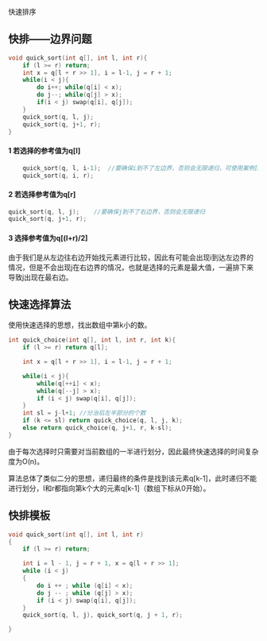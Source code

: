 快速排序

## 快排——边界问题

```c++
void quick_sort(int q[], int l, int r){
    if (l >= r) return;
    int x = q[l + r >> 1], i = l-1, j = r + 1;
    while(i < j){
        do i++; while(q[i] < x);
        do j--; while(q[j] > x);
        if(i < j) swap(q[i], q[j]);
    }
    quick_sort(q, l, j);
    quick_sort(q, j+1, r);
}
```

#### 1 若选择的参考值为q[l]

```c++
    quick_sort(q, l, i-1);	//要确保i到不了左边界，否则会无限递归，可使用案例[3,1,2,4]验证
    quick_sort(q, i, r);
```



#### 2 若选择参考值为q[r]

```c++
quick_sort(q, l, j);	//要确保j到不了右边界，否则会无限递归
quick_sort(q, j+1, r);
```
#### 3 选择参考值为q[(l+r)/2]

由于我们是从左边往右边开始找元素进行比较，因此有可能会出现i到达左边界的情况，但是不会出现j在右边界的情况，也就是选择的元素是最大值，一遍排下来导致j出现在最右边。

## 快速选择算法

使用快速选择的思想，找出数组中第k小的数。

```c++
int quick_choice(int q[], int l, int r, int k){
    if (l >= r) return q[l];

    int x = q[l + r >> 1], i = l-1, j = r + 1;

    while(i < j){
        while(q[++i] < x);
        while(q[--j] > x);
        if (i < j) swap(q[i], q[j]);
    }
   	int sl = j-l+1;	//分治后左半部分的个数
    if (k <= sl) return quick_choice(q, l, j, k);
    else return quick_choice(q, j+1, r, k-sl);
}
```
由于每次选择时只需要对当前数组的一半进行划分，因此最终快速选择的时间复杂度为O(n)。

算法总体了类似二分的思想，递归最终的条件是找到该元素q[k-1]，此时递归不能进行划分，l和r都指向第k个大的元素q[k-1]（数组下标从0开始）。



## 快排模板

```c++
void quick_sort(int q[], int l, int r)
{
    if (l >= r) return;

    int i = l - 1, j = r + 1, x = q[l + r >> 1];
    while (i < j)
    {
        do i ++ ; while (q[i] < x);
        do j -- ; while (q[j] > x);
        if (i < j) swap(q[i], q[j]);
    }
    quick_sort(q, l, j), quick_sort(q, j + 1, r);

}
```

